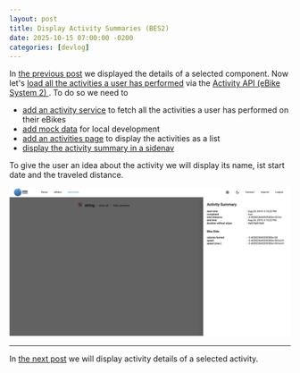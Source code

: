 ```yaml
---
layout: post
title: Display Activity Summaries (BES2)
date: 2025-10-15 07:00:00 -0200
categories: [devlog]
---
```


In [the previous post](https://open-ebike.github.io/devlog/2025/10/14/display-component-details.html) we displayed the details of a selected component.
Now let's [load all the activities a user has performed](https://github.com/open-ebike/open-ebike-frontend/issues/26) via the [Activity API (eBike System 2)
](https://portal.bosch-ebike.com/data-act/app#/ebike-system-2-activity). 
To do so we need to

* [add an activity service](https://github.com/open-ebike/open-ebike-frontend/commit/a94da1ae28d381ff9a1537272f934e2f5574807a) to fetch all the activities a user has performed on their eBikes
* [add mock data](https://github.com/open-ebike/open-ebike-frontend/commit/9fb0a2203a8152f2179651e384b6ec7b8149d1a3) for local development
* [add an activities page](https://github.com/open-ebike/open-ebike-frontend/commit/3f585100b7df2d88c6f90f236cbf785fd5df6aea) to display the activities as a list
* [display the activity summary in a sidenav](https://github.com/open-ebike/open-ebike-frontend/commit/59bd3db5754b348aee4b4f1cdb3c9634b2fbae03)

To give the user an idea about the activity we will display its name, ist start date and the traveled distance.

![web-app-activity-summary.png](/assets/2025-10-15/web-app-activity-summary.png)

---

In [the next post](https://open-ebike.github.io/devlog/2025/10/16/display-activity-details.html) we will display activity details of a selected activity.